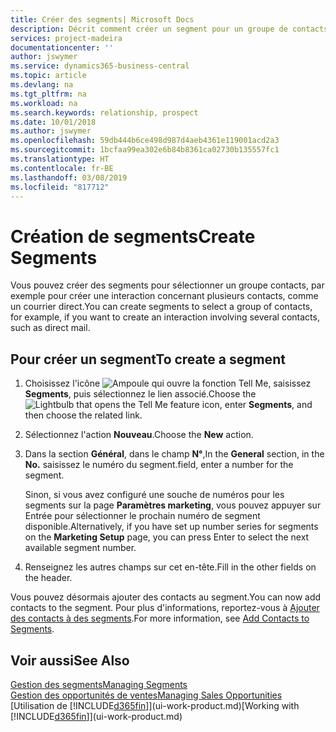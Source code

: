 ```yaml
---
title: Créer des segments| Microsoft Docs
description: Décrit comment créer un segment pour un groupe de contacts dans Business Central, par exemple, afin de cibler plusieurs contacts avec un courrier direct.
services: project-madeira
documentationcenter: ''
author: jswymer
ms.service: dynamics365-business-central
ms.topic: article
ms.devlang: na
ms.tgt_pltfrm: na
ms.workload: na
ms.search.keywords: relationship, prospect
ms.date: 10/01/2018
ms.author: jswymer
ms.openlocfilehash: 59db444b6ce498d987d4aeb4361e119001acd2a3
ms.sourcegitcommit: 1bcfaa99ea302e6b84b8361ca02730b135557fc1
ms.translationtype: HT
ms.contentlocale: fr-BE
ms.lasthandoff: 03/08/2019
ms.locfileid: "817712"
---
```

# <a name="create-segments"></a><span data-ttu-id="3d1af-103">Création de segments</span><span class="sxs-lookup"><span data-stu-id="3d1af-103">Create Segments</span></span>
<span data-ttu-id="3d1af-104">Vous pouvez créer des segments pour sélectionner un groupe contacts, par exemple pour créer une interaction concernant plusieurs contacts, comme un courrier direct.</span><span class="sxs-lookup"><span data-stu-id="3d1af-104">You can create segments to select a group of contacts, for example, if you want to create an interaction involving several contacts, such as direct mail.</span></span>

## <a name="to-create-a-segment"></a><span data-ttu-id="3d1af-105">Pour créer un segment</span><span class="sxs-lookup"><span data-stu-id="3d1af-105">To create a segment</span></span>
1. <span data-ttu-id="3d1af-106">Choisissez l'icône ![Ampoule qui ouvre la fonction Tell Me](media/ui-search/search_small.png "Dites-moi ce que vous voulez faire"), saisissez **Segments**, puis sélectionnez le lien associé.</span><span class="sxs-lookup"><span data-stu-id="3d1af-106">Choose the ![Lightbulb that opens the Tell Me feature](media/ui-search/search_small.png "Tell me what you want to do") icon, enter **Segments**, and then choose the related link.</span></span>
2. <span data-ttu-id="3d1af-107">Sélectionnez l'action **Nouveau**.</span><span class="sxs-lookup"><span data-stu-id="3d1af-107">Choose the **New** action.</span></span>
3. <span data-ttu-id="3d1af-108">Dans la section **Général**, dans le champ **N°**,</span><span class="sxs-lookup"><span data-stu-id="3d1af-108">In the **General** section, in the **No.**</span></span> <span data-ttu-id="3d1af-109">saisissez le numéro du segment.</span><span class="sxs-lookup"><span data-stu-id="3d1af-109">field, enter a number for the segment.</span></span>

    <span data-ttu-id="3d1af-110">Sinon, si vous avez configuré une souche de numéros pour les segments sur la page **Paramètres marketing**, vous pouvez appuyer sur Entrée pour sélectionner le prochain numéro de segment disponible.</span><span class="sxs-lookup"><span data-stu-id="3d1af-110">Alternatively, if you have set up number series for segments on the **Marketing Setup** page, you can press Enter to select the next available segment number.</span></span>
4. <span data-ttu-id="3d1af-111">Renseignez les autres champs sur cet en-tête.</span><span class="sxs-lookup"><span data-stu-id="3d1af-111">Fill in the other fields on the header.</span></span>

<span data-ttu-id="3d1af-112">Vous pouvez désormais ajouter des contacts au segment.</span><span class="sxs-lookup"><span data-stu-id="3d1af-112">You can now add contacts to the segment.</span></span> <span data-ttu-id="3d1af-113">Pour plus d'informations, reportez-vous à [Ajouter des contacts à des segments](marketing-add-contact-segment.md).</span><span class="sxs-lookup"><span data-stu-id="3d1af-113">For more information, see [Add Contacts to Segments](marketing-add-contact-segment.md).</span></span>

## <a name="see-also"></a><span data-ttu-id="3d1af-114">Voir aussi</span><span class="sxs-lookup"><span data-stu-id="3d1af-114">See Also</span></span>
[<span data-ttu-id="3d1af-115">Gestion des segments</span><span class="sxs-lookup"><span data-stu-id="3d1af-115">Managing Segments</span></span>](marketing-segments.md)  
[<span data-ttu-id="3d1af-116">Gestion des opportunités de ventes</span><span class="sxs-lookup"><span data-stu-id="3d1af-116">Managing Sales Opportunities</span></span>](marketing-manage-sales-opportunities.md)  
<span data-ttu-id="3d1af-117">[Utilisation de [!INCLUDE[d365fin](includes/d365fin_md.md)]](ui-work-product.md)</span><span class="sxs-lookup"><span data-stu-id="3d1af-117">[Working with [!INCLUDE[d365fin](includes/d365fin_md.md)]](ui-work-product.md)</span></span>  

